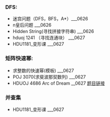 ### DFS:
* 迷宫问题（DFS，BFS，A*）___0626
* n皇后问题   ___0626
* Hidden String(寻找拼接字符串)  ___0626
* hduoj 1241 （寻找连通块）  ___0627
* HDU1181_变形课  ___0627

### 矩阵快速幂:
* 求整数的快速幂(模板)  ___0627
* POJ 3070(求斐波那契数列)  ___0627
* HDUOJ 4686 Arc of Dream  __0627
[题目链接](https://www.cnblogs.com/gongxijun/tag/%E5%BF%AB%E9%80%9F%E5%B9%82/)

### 并查集
* HDU1181_变形课  ___0627













